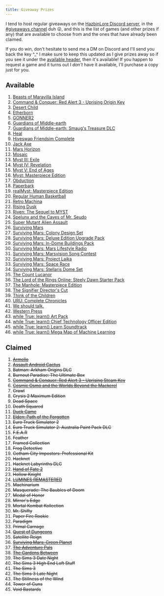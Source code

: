 ```yaml
---
title: Giveaway Prizes
---
```


I tend to host regular giveaways on the [HazbinLore Discord server][HazbinLore-Invite], in the [#giveaways channel][HazbinLore-Giveaways] duh 😜, and this is the list of games (and other prizes if any) that are available to choose from and the ones that have already been claimed.

If you do win, don't hesitate to send me a DM on Discord and I'll send you back the key ^\_^ I make sure to keep this updated as I give prizes away so if you see it under the [available header](#available), then it's available! If you happen to request a game and it turns out I _don't_ have it available, I'll purchase a copy just for you.

## Available

1. [Beasts of Maravilla Island][2]
2. [Command & Conquer: Red Alert 3 - Uprising Origin Key][3]
3. [Desert Child][6]
4. [Etherborn][9]
5. [GONNER2][10]
6. [Guardians of Middle-earth][12]
7. [Guardians of Middle-earth: Smaug's Treasure DLC][11]
8. [Heal][14]
9.  [Hiveswap Friendsim Complete][15]
10. [Jack Axe][16]
11. [Mars Horizon][18]
12. [Mosaic][19]
13. [Myst III: Exile][20]
14. [Myst IV: Revelation][21]
15. [Myst V: End of Ages][22]
16. [Myst: Masterpiece Edition][23]
17. [Obduction][25]
18. [Paperbark][26]
19. [realMyst: Masterpiece Edition][24]
20. [Regular Human Basketball][28]
21. [Retro Machina][29]
22. [Rising Dusk][30]
23. [Riven: The Sequel to MYST][31]
24. [Spelunx and the Caves of Mr. Seudo][32]
25. [Super Mutant Alien Assault][33]
26. [Surviving Mars][34]
27. [Surviving Mars: Colony Design Set][40]
28. [Surviving Mars: Deluxe Edition Upgrade Pack][39]
29. [Surviving Mars: In-Dome Buildings Pack][41]
30. [Surviving Mars: Mars Lifestyle Radio][36]
31. [Surviving Mars: Marsvision Song Contest][42]
32. [Surviving Mars: Project Laika][38]
33. [Surviving Mars: Space Race][37]
34. [Surviving Mars: Stellaris Dome Set][43]
35. [The Count Lucanor][45]
36. [The Lord of the Rings Online: Steely Dawn Starter Pack][47]
37. [The Manhole: Masterpiece Edition][48]
38. [The Signifier Director's Cut][49]
39. [Think of the Children][50]
40. [URU: Complete Chronicles][51]
41. [We should talk.][52]
42. [Western Press][53]
43. [while True: learn() Art Pack][54]
44. [while True: learn() Chief Technology Officer Edition][55]
45. [while True: learn() Learn Soundtrack][56]
46. [while True: learn() Mega Map of Machine Learning][57]

## Claimed

1. ~~[Armello][0]~~
2. ~~[Assault Android Cactus][1]~~
3. ~~Batman: Arkham Origins DLC~~
4. ~~Burnout Paradise: The Ultimate Box~~
5. ~~[Command & Conquer: Red Alert 3 - Uprising Steam Key][4]~~
6. ~~[Cosmic Osmo and the Worlds Beyond the Mackerel][5]~~
7. ~~Crawl~~
8. ~~Crysis 2 Maximum Edition~~
9. ~~Dead Space~~
10. ~~Death Squared~~
11. ~~[Duck Game][7]~~
12. ~~[Elden: Path of the Forgotten][8]~~
13. ~~Euro Truck Simulator 2~~
14. ~~Euro Truck Simulator 2: Australia Paint Pack DLC~~
15. ~~F.E.A.R~~
16. ~~Feather~~
17. ~~Framed Collection~~
18. ~~Frog Detective~~
19. ~~Gotham City Impostors: Professional Kit~~
20. ~~Hacknet~~
21. ~~Hacknet Labyrinths DLC~~
22. ~~[Hand of Fate 2][13]~~
23. ~~Hollow Knight~~
24. ~~[LUMINES REMASTERED][17]~~
25. ~~Machinarium~~
26. ~~Masquerade: The Baubles of Doom~~
27. ~~Medal of Honor~~
28. ~~Mirror's Edge~~
29. ~~Mortal Kombat Kollection~~
30. ~~Mr. Shifty~~
31. ~~Paper Fire Rookie~~
32. ~~Paradigm~~
33. ~~Primal Carnage~~
34. ~~[Quest of Dungeons][27]~~
35. ~~Satellite Reign~~
36. ~~[Surviving Mars: Green Planet][35]~~
37. ~~[The Adventure Pals][44]~~
38. ~~[The Gardens Between][46]~~
39. ~~The Sims 3 Date Night~~
40. ~~The Sims 3 High End Loft Stuff~~
41. ~~The Sims 3~~
42. ~~The Sims 3 Late Night~~
43. ~~The Stillness of the Wind~~
44. ~~Tower of Guns~~
45. ~~Void Bastards~~

[HazbinLore-Invite]: https://discord.gg/73v24Z6nGA
[HazbinLore-Giveaways]: https://discord.com/channels/825459536994893846/923368900513640488
[0]: https://store.steampowered.com/app/290340/Armello/
[1]: https://store.steampowered.com/app/250110/Assault_Android_Cactus/
[2]: https://store.steampowered.com/app/1378020/Beasts_of_Maravilla_Island/
[3]: https://www.origin.com/usa/en-us/store/command-and-conquer/command-and-conquer-red-alert-3
[4]: https://store.steampowered.com/app/17480/Command__Conquer_Red_Alert_3/
[5]: https://store.steampowered.com/app/63620/Cosmic_Osmo_and_the_Worlds_Beyond_the_Mackerel/
[6]: https://store.steampowered.com/app/844050/Desert_Child/
[7]: https://store.steampowered.com/app/312530/Duck_Game/
[8]: https://store.steampowered.com/app/715020/Elden_Path_of_the_Forgotten/
[9]: https://store.steampowered.com/app/812160/Etherborn/
[10]: https://store.steampowered.com/app/1117670/GONNER2/
[11]: https://store.steampowered.com/app/111910/Guardians_of_Middleearth_Smaugs_Treasure/
[12]: https://store.steampowered.com/app/111900/Guardians_of_Middleearth/
[13]: https://store.steampowered.com/app/456670/Hand_of_Fate_2/
[14]: https://store.steampowered.com/app/1056610/Heal/
[15]: https://store.steampowered.com/app/833040/Hiveswap_Friendsim/
[16]: https://store.steampowered.com/app/985780/Jack_Axe/
[17]: https://store.steampowered.com/app/851670/LUMINES_REMASTERED/
[18]: https://store.steampowered.com/app/765810/Mars_Horizon/
[19]: https://store.steampowered.com/app/349270/Mosaic/
[20]: https://store.steampowered.com/app/925930/Myst_III_Exile/
[21]: https://store.steampowered.com/app/925940/Myst_IV_Revelation/
[22]: https://store.steampowered.com/app/208110/Myst_V_End_of_Ages/
[23]: https://store.steampowered.com/app/63660/Myst_Masterpiece_Edition/
[24]: https://store.steampowered.com/app/244430/realMyst_Masterpiece_Edition/
[25]: https://store.steampowered.com/app/306760/Obduction/
[26]: https://store.steampowered.com/app/916900/Paperbark/
[27]: https://store.steampowered.com/app/270050/Quest_of_Dungeons/
[28]: https://store.steampowered.com/app/661940/Regular_Human_Basketball/
[29]: https://store.steampowered.com/app/1127970/Retro_Machina/
[30]: https://store.steampowered.com/app/848930/Rising_Dusk/
[31]: https://store.steampowered.com/app/63610/Riven_The_Sequel_to_MYST/
[32]: https://store.steampowered.com/app/63640/Spelunx_and_the_Caves_of_Mr_Seudo/
[33]: https://store.steampowered.com/app/368680/Super_Mutant_Alien_Assault/
[34]: https://store.steampowered.com/app/464920/Surviving_Mars/
[35]: https://store.steampowered.com/app/952890/Surviving_Mars_Green_Planet/
[36]: https://store.steampowered.com/app/1657990/Surviving_Mars_Mars_Lifestyle_Radio/
[37]: https://store.steampowered.com/app/801670/Surviving_Mars_Space_Race/
[38]: https://store.steampowered.com/app/1042360/Surviving_Mars_Project_Laika/
[39]: https://store.steampowered.com/app/801710/Surviving_Mars_Deluxe_Upgrade_Pack/
[40]: https://store.steampowered.com/app/952892/Surviving_Mars_Colony_Design_Set/
[41]: https://store.steampowered.com/app/1497160/Surviving_Mars_InDome_Buildings_Pack/
[42]: https://store.steampowered.com/app/952891/Surviving_Mars_Marsvision_Song_Contest/
[43]: https://store.steampowered.com/app/801650/Surviving_Mars_Stellaris_Dome_Set/
[44]: https://store.steampowered.com/app/396710/The_Adventure_Pals/
[45]: https://store.steampowered.com/app/440880/The_Count_Lucanor/
[46]: https://store.steampowered.com/app/600990/The_Gardens_Between/
[47]: https://store.steampowered.com/app/212500/The_Lord_of_the_Rings_Online/
[48]: https://store.steampowered.com/app/63630/The_Manhole_Masterpiece_Edition/
[49]: https://store.steampowered.com/app/1082930/The_Signifier_Directors_Cut/
[50]: https://store.steampowered.com/app/573600/Think_of_the_Children/
[51]: https://store.steampowered.com/app/63650/URU_Complete_Chronicles/
[52]: https://store.steampowered.com/app/1255990/We_should_talk/
[53]: https://store.steampowered.com/app/377360/Western_Press/
[54]: https://store.steampowered.com/app/1022720/while_True_learn_Art_Pack/
[55]: https://store.steampowered.com/bundle/10114/while_True_learn_Chief_Technology_Officer_Edition/
[56]: https://store.steampowered.com/app/1019360/while_True_learn_Soundtrack/
[57]: https://store.steampowered.com/app/1026800/while_True_learn_Mega_Map_of_Machine_Learning/
